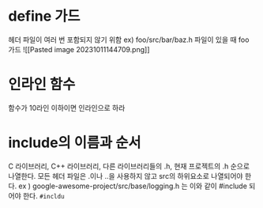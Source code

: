 




# define 가드
헤더 파일이 여러 번 포함되지 않기 위함
ex) foo/src/bar/baz.h 파일이 있을 때 foo 가드
![[Pasted image 20231011144709.png]]
# 인라인 함수
함수가 10라인 이하이면 인라인으로 하라
# include의 이름과 순서
C 라이브러리, C++ 라이브러리, 다른 라이브러리들의 .h, 현재 프로젝트의 .h 순으로 나열한다.
모든 헤더 파일은 .이나 ..을 사용하지 않고 src의 하위요소로 나열되어야 한다.
ex ) google-awesome-project/src/base/logging.h 는 이와 같이 \#include 되어야 한다.
`#incldu`